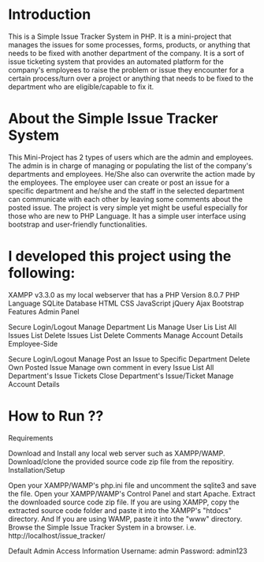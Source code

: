 # Introduction
This is a Simple Issue Tracker System in PHP. It is a mini-project that manages the issues for some processes, forms, products, or anything that needs to be fixed with another department of the company. It is a sort of issue ticketing system that provides an automated platform for the company's employees to raise the problem or issue they encounter for a certain process/turn over a project or anything that needs to be fixed to the department who are eligible/capable to fix it.

# About the Simple Issue Tracker System
This Mini-Project has 2 types of users which are the admin and employees. The admin is in charge of managing or populating the list of the company's departments and employees. He/She also can overwrite the action made by the employees. The employee user can create or post an issue for a specific department and he/she and the staff in the selected department can communicate with each other by leaving some comments about the posted issue. The project is very simple yet might be useful especially for those who are new to PHP Language. It has a simple user interface using bootstrap and user-friendly functionalities.

# I developed this project using the following:

XAMPP v3.3.0 as my local webserver that has a PHP Version 8.0.7
PHP Language
SQLite Database
HTML
CSS
JavaScript
jQuery
Ajax
Bootstrap
Features
Admin Panel

Secure Login/Logout
Manage Department Lis
Manage User Lis
List All Issues
List Delete Issues
List Delete Comments
Manage Account Details
Employee-Side

Secure Login/Logout
Manage Post an Issue to Specific Department
Delete Own Posted Issue
Manage own comment in every Issue
List All Department's Issue Tickets
Close Department's Issue/Ticket
Manage Account Details

# How to Run ??
Requirements

Download and Install any local web server such as XAMPP/WAMP.
Download/clone the provided source code zip file from the repositiry.
Installation/Setup

Open your XAMPP/WAMP's php.ini file and uncomment the sqlite3 and save the file.
Open your XAMPP/WAMP's Control Panel and start Apache.
Extract the downloaded source code zip file.
If you are using XAMPP, copy the extracted source code folder and paste it into the XAMPP's "htdocs" directory. And If you are using WAMP, paste it into the "www" directory.
Browse the Simple Issue Tracker System in a browser. i.e. http://localhost/issue_tracker/

Default Admin Access Information
Username: admin
Password: admin123
